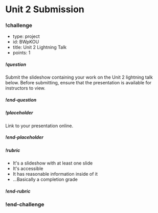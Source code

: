 # Unit 2 Submission

### !challenge

* type: project
* id: BWpKOU
* title: Unit 2 Lightning Talk
* points: 1

##### !question

Submit the slideshow containing your work on the Unit 2 lightning talk below. Before submitting, ensure that the presentation is available for instructors to view.

##### !end-question

##### !placeholder

Link to your presentation online.

##### !end-placeholder

##### !rubric

* It's a slideshow with at least one slide
* It's accessible
* It has reasonable information inside of it
* ...Basically a completion grade

##### !end-rubric

### !end-challenge
